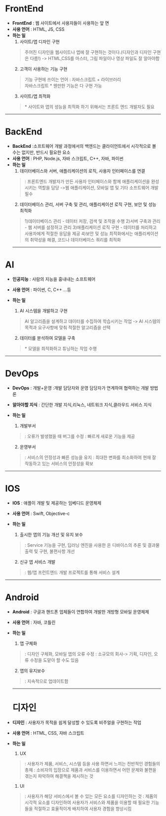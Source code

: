 # FrontEnd
* **FrontEnd** : 웹 사이트에서 사용자들이 사용하는 앞 면
* **사용 언어** : HTML, JS, CSS
* **하는 일**<br>
  1. 사이트/앱 디자인 구현
  > 주어진 디자인을 웹사이트나 앱에 잘 구현하는 것이다.(디자인과 디자인 구현은 다름!)
  -> HTML,CSS를 마스터, 그림 파일이나 영상 파일도 잘 알아야함
  2. 고객이 사용하는 기능 구현
  > 기능 구현에 쓰이는 언어 : 자바스크립트 + 라이브러리<br>
  > 자바스크립트
  \* 웬만한 기능은 다 구현 가능
  3. 사이트/앱 최적화
  > \* 사이트와 앱의 성능을 최적화 하기 위해서는 프론트 엔드 개발자도 필요
---
# BackEnd
* **BackEnd** :소프트웨어 개발 과정에서의 백엔드는 클라이언트에서 시각적으로 볼 수는 없지만, 반드시 필요한 요소
* **사용 언어** : PHP, Node.js, 자바 스크립트, C++, 자바, 파이썬
* **하는 일**
  1. 데이터베이스와 서버, 애플리케이션의 로직, 사용자 인터페이스를 연결
  > : 프론트엔드 개발자가 만든 사용자 인터페이스와 함께 애플리케이션을 완성시키는 역할을 담당
->웹 애플리케이션, 모바일 앱 및 기타 소프트웨어 개발 필수
  2. 데이터베이스 관리, 서버 구축 및 관리, 애플리케이션 로직 구현, 보안 및 성능 최적화
  > 1)데이터베이스 관리 
  \- 데이터 저장, 검색 및 조작을 수행
  2)서버 구축과 관리
  \- 웹 서버를 설정하고 관리
  3)애플리케이션 로직 구현
  \- 데이터를 처리하고 사용자에게 적절한 응답을 제공
  4)보안 및 성능 최적화에서는 애플리케이션의 취약성을 해결, 코드나 데이터베이스 쿼리를 최적화
  ---
# AI
* **인공지능** : 사람의 지능을 흉내내는 소프트웨어
* **사용 언어** : 파이썬, C, C++ …등
* **하는 일**
  1. AI 시스템을 개발하고 구현
  > AI 알고리즘을 설계하고 데이터를 수집하여 학습시키는 작업
  ->  AI 시스템의 목적과 요구사항에 맞춰 적절한 알고리즘을 선택

  2. 데이터를 분석하여 모델을 구축
  > \* 모델을 최적화하고 튜닝하는 작업 수행
---
# DevOps
* **DevOps**
: 개발+운영
:개발 담당자와 운영 담당자가 연계하여 협력하는 개발 방법론
* **알아야할 지식** : 간단한 개발 지식,리눅스, 네트워크 지식,클라우드 서비스 지식
* **하는 일**
  1. 개발부서
  >  : 오류가 발생했을 때 버그를 수정
  : 빠르게 새로운 기능을 제공

  2. 운영부서
  >  : 서비스의 안정성과 빠른 성능을 유지
  : 최대한 변화를 최소화하여 현재 잘 작동하고 있는 서비스의 안정성을 확보
---
# IOS
* **IOS** : 애플이 개발 및 제공하는 임베디드 운영체제
* **사용 언어** : Swift, Objective-c
* **하는 일**
  1. 출시한 앱의 기능 개선 및 유지 보수
  >  : Service 기능을 구현, 딥러닝 엔진을 사용한 온 디바이스의 추론 및 결과물 출력 및 구현, 불편사항 개선

  2. 신규 앱 서비스 개발
  >  : 웹/앱 프런트엔드 개발 프로젝트를 통해 서비스 설계
---
# Android
* **Android** : 구글과 핸드폰 업체들이 연합하여 개발한 개방형 모바일 운영체제
* **사용 언어** : 자바, 코틀린
* **하는 일**
  1. 앱 구체화
  >   : 디자인 구체화, 모바일 앱의 오류 수정
  : 소규모의 회사-> 기획, 디자인, 오류 수정을 도맡아 할 수도 있음

  2. 앱의 유지보수
  >  : 지속적으로 업데이트함
  ---
  # 디자인
* **디자인** : 사용자가 목적을 쉽게 달성할 수 있도록 비주얼을 구현하는 작업
* **사용 언어** : HTML, CSS, 자바 스크립트
* **하는 일**
  1. UX
  >  : 사용자가 제품, 서비스, 시스템 등을 사용 하면서 느끼는 전반적인 경험들의 총체
  : 소비자의 입장으로 제품과 서비스를 이용하면서 어떤 문제와 불편을 겪는지 파악하여 해결책을 제시하는 것

  1. UI
  >   : 사용자가 해당 서비스에서 볼 수 있는 모든 요소를 디자인하는 것
  : 제품의 시각적 요소를 디자인하여 사용자가 서비스와 제품을 이용할 때 필요한 기능들을 적절하고 효율적이게 배치하여 사용자 경험을 향상시킴